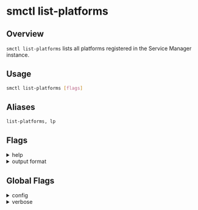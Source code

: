 # smctl list-platforms

## Overview
`smctl list-platforms` lists all platforms registered in the Service Manager instance.

## Usage
```bash
smctl list-platforms [flags]
```

## Aliases
```bash
list-platforms, lp
```

## Flags
<details>
  <summary>help</summary>
  <p>
    <code>--help</code> (alias: <code>-h</code>)
  </p>
  <p>
    Help for <i>list-platforms</i> command. 
  </p>
</details>
<details>
  <summary>output format</summary>
  <p>
    <code>--output</code> (alias: <code>-o</code>)
  </p>
  <p>
    Output format of the command. Possible opitons: <i>json, yaml, text</i>
  </p>
</details>

## Global Flags
<details>
  <summary>config</summary>
  <p>
    <code>--config</code> 
  </p>
  <p>
    Set the path for the <b>smctl</b> <i>config.json</i> file (default is <i>$HOME/.sm/config.json</i>)
  </p>
</details>
<details>
  <summary>verbose</summary>
  <p>
    <code>--verbose</code> (alias: <code>-v</code>)
  </p>
  <p>
    Use verbose mode.
  </p>
</details>